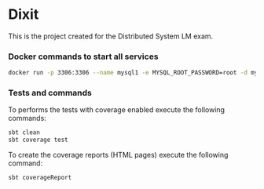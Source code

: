 # Dixit
This is the project created for the Distributed System LM exam.

### Docker commands to start all services
```bash
docker run -p 3306:3306 --name mysql1 -e MYSQL_ROOT_PASSWORD=root -d mysql --default-authentication-plugin=mysql_native_password -h 127.0.0.1
```

### Tests and commands
To performs the tests with coverage enabled execute the following commands:
```bash
sbt clean
sbt coverage test
```

To create the coverage reports (HTML pages) execute the following command:
```bash
sbt coverageReport
```